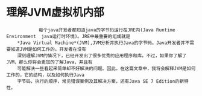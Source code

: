 # 理解JVM虚拟机内部
                每个java开发者都知道java的字节码运行在JRE内(Java Runtime Environment  java运行时环境)。JRE中最重要的组成就是
        *Java Virtual Machine*(JVM),JVM分析并执行Java的字节码。Java开发者并不需要知道JVM是如何工作的。开发者在没有
        深刻理解JVM的情况下，已经开发出了很多优秀的应用程序和库。不过，如果你了解了JVM，那么你将会更加的了解Java，并且有
        可能解决一些看起来简单却不好解决的问题。因此，在这篇文章中，我将会解释JVM是如何工作的，它的结构，以及如何执行Java
        字节码，执行的顺序，常见错误案例及其解决方案，还有Java SE 7 Edition的新特性。
